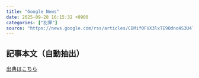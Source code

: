 ```yaml
---
title: "Google News"
date: 2025-09-28 16:15:32 +0900
categories: ["犯罪"]
source: "https://news.google.com/rss/articles/CBMif0FVX3lxTE9Odno4S3U4TjZCcnM3cWtuZjFMQlAtaklHMkdfb09TS2o2WDAycEx0bW1OZW02dExfTWVVZC1BZ3drV05rUjJJeC1mMXh4VE12eXhDbUhnLTltYXlTQTZpdzVBQ1RianhCekJVeWcxS2lDRUZ0Q29vSG9GRlZsTG8?oc=5"
---
```


## 記事本文（自動抽出）
<body class="y0K44d EA71Tc" id="readabilityBody"></body>

[出典はこちら](https://news.google.com/rss/articles/CBMif0FVX3lxTE9Odno4S3U4TjZCcnM3cWtuZjFMQlAtaklHMkdfb09TS2o2WDAycEx0bW1OZW02dExfTWVVZC1BZ3drV05rUjJJeC1mMXh4VE12eXhDbUhnLTltYXlTQTZpdzVBQ1RianhCekJVeWcxS2lDRUZ0Q29vSG9GRlZsTG8?oc=5)
